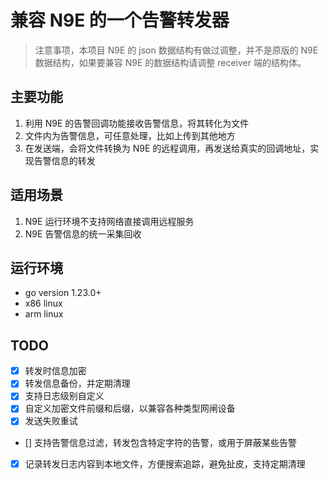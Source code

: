 # 兼容 N9E 的一个告警转发器

> 注意事项，本项目 N9E 的 json 数据结构有做过调整，并不是原版的 N9E 数据结构，如果要兼容 N9E 的数据结构请调整 receiver 端的结构体。

## 主要功能

1. 利用 N9E 的告警回调功能接收告警信息，将其转化为文件
2. 文件内为告警信息，可任意处理，比如上传到其他地方
3. 在发送端，会将文件转换为 N9E 的远程调用，再发送给真实的回调地址，实现告警信息的转发

## 适用场景

1. N9E 运行环境不支持网络直接调用远程服务
2. N9E 告警信息的统一采集回收

## 运行环境

- go version 1.23.0+
- x86 linux
- arm linux

## TODO

- [x] 转发时信息加密 
- [x] 转发信息备份，并定期清理
- [x] 支持日志级别自定义
- [x] 自定义加密文件前缀和后缀，以兼容各种类型网闸设备
- [x] 发送失败重试
- [] 支持告警信息过滤，转发包含特定字符的告警，或用于屏蔽某些告警
- [x] 记录转发日志内容到本地文件，方便搜索追踪，避免扯皮，支持定期清理

